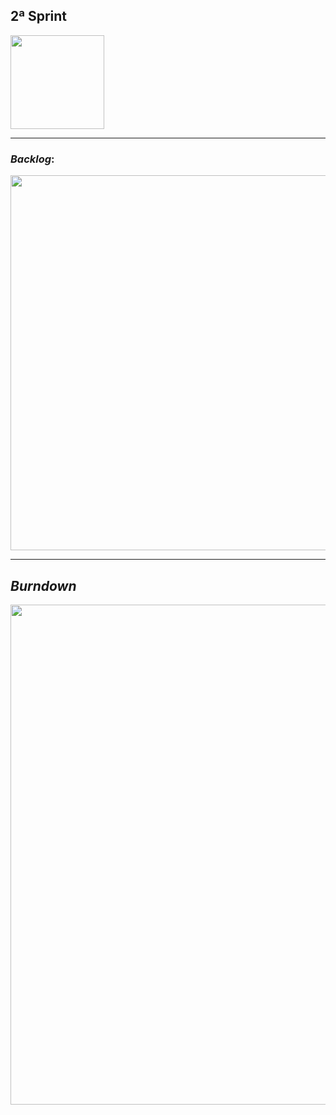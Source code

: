 ## 2ª Sprint

<img src="https://github.com/apibanco/Vigilant/blob/main/Sprints/2ª%20Sprint/Img/Vigilant.png" width="150px" >

----

### *Backlog*:
<img src="https://github.com/apibanco/Vigilant/blob/main/Sprints/2ª%20Sprint/Img/Captura%20de%20Tela%20(999).png" width="600px" >

----

## *Burndown*
<img src="https://github.com/apibanco/Vigilant/blob/main/Sprints/2ª%20Sprint/Img/Burndown.png" width="800px">
